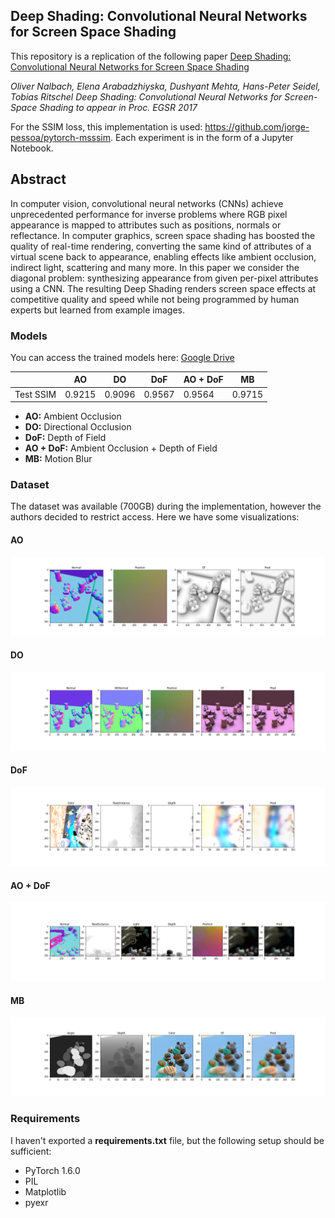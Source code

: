 ## Deep Shading: Convolutional Neural Networks for Screen Space Shading


This repository is a replication of the following paper [ Deep Shading: Convolutional Neural Networks for Screen Space Shading](https://arxiv.org/abs/1603.06078) 


_Oliver Nalbach, Elena Arabadzhiyska, Dushyant Mehta, Hans-Peter Seidel, Tobias Ritschel Deep Shading: Convolutional Neural Networks for Screen-Space Shading to appear in Proc. EGSR 2017_


For the SSIM loss, this implementation is used: https://github.com/jorge-pessoa/pytorch-msssim. Each experiment is in the form of a Jupyter Notebook.

## Abstract

In computer vision, convolutional neural networks (CNNs) achieve unprecedented performance for inverse problems where RGB pixel appearance is mapped to attributes such as positions, normals or reflectance. In computer graphics, screen space shading has boosted the quality of real-time rendering, converting the same kind of attributes of a virtual scene back to appearance, enabling effects like ambient occlusion, indirect light, scattering and many more. In this paper we consider the diagonal problem: synthesizing appearance from given per-pixel attributes using a CNN. The resulting Deep Shading renders screen space effects at competitive quality and speed while not being programmed by human experts but learned from example images.

### Models

You can access the trained models here: [Google Drive](https://drive.google.com/drive/folders/1fuwAUQBujGfeY4sDrL0ly0_bL_zbXdov?usp=sharing)


|           | AO     | DO     | DoF    | AO + DoF | MB     |
|-----------|--------|--------|--------|----------|--------|
| Test SSIM | 0.9215 | 0.9096 | 0.9567 | 0.9564   | 0.9715 |

* **AO:** Ambient Occlusion
* **DO:** Directional Occlusion
* **DoF:** Depth of Field
* **AO + DoF:** Ambient Occlusion + Depth of Field
* **MB:** Motion Blur

### Dataset

The dataset was available (700GB) during the implementation, however the authors decided to restrict access. Here we have some visualizations:

#### AO

![DoF](visuals/ambient_occlusion_32.png )

#### DO

![DoF](visuals/directional_occlusion_91.png)

#### DoF

![DoF](visuals/dof_52.png )

#### AO + DoF

![DoF](visuals/ao_dof_156.png )

#### MB


![DoF](visuals/motion_blur_636.png )




### Requirements

I haven't exported a **requirements.txt** file, but the following setup should be sufficient:

* PyTorch 1.6.0
* PIL  
* Matplotlib
* pyexr